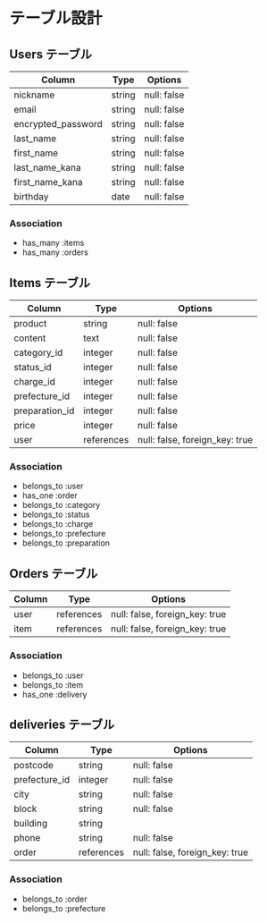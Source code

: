 # テーブル設計

## Users テーブル

| Column             | Type   | Options     |
| ------------------ | ------ | ----------- |
| nickname           | string | null: false |
| email              | string | null: false |
| encrypted_password | string | null: false |
| last_name          | string | null: false |
| first_name         | string | null: false |
| last_name_kana     | string | null: false |
| first_name_kana    | string | null: false |
| birthday           | date   | null: false |

### Association
- has_many :items
- has_many :orders

## Items テーブル

| Column         | Type       | Options                        | 
| -------------- | ---------- | ------------------------------ |
| product        | string     | null: false                    |
| content        | text       | null: false                    |
| category_id    | integer    | null: false                    |
| status_id      | integer    | null: false                    |
| charge_id      | integer    | null: false                    |
| prefecture_id  | integer    | null: false                    |
| preparation_id | integer    | null: false                    |
| price          | integer    | null: false                    |
| user           | references | null: false, foreign_key: true |

### Association
- belongs_to :user
- has_one :order
- belongs_to :category
- belongs_to :status
- belongs_to :charge
- belongs_to :prefecture
- belongs_to :preparation

## Orders テーブル

| Column | Type       | Options                        | 
| ------ | ---------- | ------------------------------ |
| user   | references | null: false, foreign_key: true |
| item   | references | null: false, foreign_key: true |

### Association
- belongs_to :user
- belongs_to :item
- has_one :delivery

## deliveries テーブル

| Column        | Type       | Options                        | 
| ------------- | ---------- | ------------------------------ |
| postcode      | string     | null: false                    |
| prefecture_id | integer    | null: false                    |
| city          | string     | null: false                    |
| block         | string     | null: false                    |
| building      | string     |                                |
| phone         | string     | null: false                    |
| order         | references | null: false, foreign_key: true |

### Association
- belongs_to :order
- belongs_to :prefecture